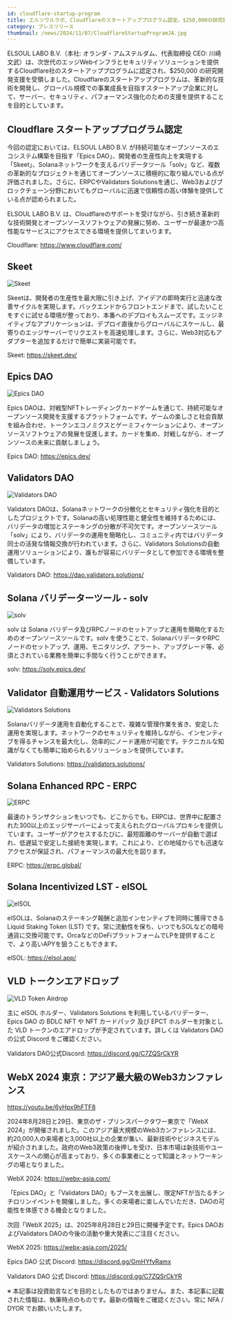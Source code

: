 ```yaml
---
id: cloudflare-startup-program
title: エルソウルラボ、Cloudflareのスタートアッププログラム認定。$250,000の研究開発支援
category: プレスリリース
thumbnail: /news/2024/11/07/CloudflareStartupProgramJA.jpg
---
```


ELSOUL LABO B.V.（本社: オランダ・アムステルダム、代表取締役 CEO: 川崎文武）は、次世代のエッジWebインフラとセキュリティソリューションを提供するCloudflare社のスタートアッププログラムに認定され、$250,000 の研究開発支援を受領しました。Cloudflareのスタートアッププログラムは、革新的な技術を開発し、グローバル規模での事業成長を目指すスタートアップ企業に対して、サーバー、セキュリティ、パフォーマンス強化のための支援を提供することを目的としています。

## Cloudflare スタートアッププログラム認定

今回の認定においては、ELSOUL LABO B.V. が持続可能なオープンソースのエコシステム構築を目指す「Epics DAO」、開発者の生産性向上を実現する「Skeet」、Solanaネットワークを支えるバリデータツール「solv」など、複数の革新的なプロジェクトを通じてオープンソースに積極的に取り組んでいる点が評価されました。さらに、ERPCやValidators Solutionsを通じ、Web3およびブロックチェーン分野においてもグローバルに迅速で信頼性の高い体験を提供している点が認められました。

ELSOUL LABO B.V. は、Cloudflareのサポートを受けながら、引き続き革新的な技術開発とオープンソースソフトウェアの発展に努め、ユーザーが最速かつ高性能なサービスにアクセスできる環境を提供してまいります。

Cloudflare: https://www.cloudflare.com/

## Skeet

![Skeet](/news/2024/11/06/Skeet.jpg)

Skeetは、開発者の生産性を最大限に引き上げ、アイデアの即時実行と迅速な改善サイクルを実現します。バックエンドからフロントエンドまで、試したいことをすぐに試せる環境が整っており、本番へのデプロイもスムーズです。エッジネイティブなアプリケーションは、デプロイ直後からグローバルにスケールし、最寄りのエッジサーバーでリクエストを高速処理します。さらに、Web3対応もアダプターを追加するだけで簡単に実装可能です。

Skeet: https://skeet.dev/

## Epics DAO

![Epics DAO](/news/2024/11/06/EpicsDAO.jpg)

Epics DAOは、対戦型NFTトレーディングカードゲームを通じて、持続可能なオープンソース開発を支援するプラットフォームです。ゲームの楽しさと社会貢献を組み合わせ、トークンエコノミクスとゲーミフィケーションにより、オープンソースソフトウェアの発展を促進します。カードを集め、対戦しながら、オープンソースの未来に貢献しましょう。

Epics DAO: https://epics.dev/

## Validators DAO

![Validators DAO](/news/2024/11/06/ValidatorsDAO.jpg)

Validators DAOは、Solanaネットワークの分散化とセキュリティ強化を目的としたプロジェクトです。Solanaの高い処理性能と健全性を維持するためには、バリデータの増加とステーキングの分散が不可欠です。オープンソースツール「solv」により、バリデータの運用を簡略化し、コミュニティ内ではバリデータ同士の活発な情報交換が行われています。さらに、Validators Solutionsの自動運用ソリューションにより、誰もが容易にバリデータとして参加できる環境を整備しています。

Validators DAO: https://dao.validators.solutions/

## Solana バリデーターツール - solv

![solv](/news/2024/11/06/solv.jpg)

solv は Solana バリデータ及びRPCノードのセットアップと運用を簡略化するためのオープンソースツールです。solv を使うことで、SolanaバリデータやRPCノードのセットアップ、運用、モニタリング、アラート、アップグレード等、必須とされている業務を簡単に手間なく行うことができます。

solv: https://solv.epics.dev/

## Validator 自動運用サービス - Validators Solutions

![Validators Solutions](/news/2024/11/06/ValidatorsSolutions.jpg)

Solanaバリデータ運用を自動化することで、複雑な管理作業を省き、安定した運用を実現します。ネットワークのセキュリティを維持しながら、インセンティブを得るチャンスを最大化し、効率的にノード運用が可能です。テクニカルな知識がなくても簡単に始められるソリューションを提供しています。

Validators Solutions: https://validators.solutions/

## Solana Enhanced RPC - ERPC

![ERPC](/news/2024/11/06/ERPC.jpg)

最速のトランザクションをいつでも、どこからでも。ERPCは、世界中に配置された300以上のエッジサーバーによって支えられたグローバルプロキシを提供しています。ユーザーがアクセスするたびに、最短距離のサーバーが自動で選ばれ、低遅延で安定した接続を実現します。これにより、どの地域からでも迅速なアクセスが保証され、パフォーマンスの最大化を図ります。

ERPC: https://erpc.global/

## Solana Incentivized LST - elSOL

![elSOL](/news/2024/11/06/elSOL.jpg)

elSOLは、Solanaのステーキング報酬と追加インセンティブを同時に獲得できるLiquid Staking Token (LST) です。常に流動性を保ち、いつでもSOLなどの暗号通貨に交換可能です。OrcaなどのDeFiプラットフォームでLPを提供することで、より高いAPYを狙うこともできます。

elSOL: https://elsol.app/

## VLD トークンエアドロップ

![VLD Token Airdrop](/news/2024/11/06/VLDComingSoonJA.jpg)

主に elSOL ホルダー、Validators Solutions を利用しているバリデーター、Epics DAO の BDLC NFT や NFT カードパック 及び EPCT ホルダーを対象とした VLD トークンのエアドロップが予定されています。詳しくは Validators DAO の公式 Discord をご確認ください。

Validators DAO公式Discord: https://discord.gg/C7ZQSrCkYR

## WebX 2024 東京：アジア最大級のWeb3カンファレンス

https://youtu.be/6yHpx9hFTF8

2024年8月28日と29日、東京のザ・プリンスパークタワー東京で「WebX 2024」が開催されました。このアジア最大規模のWeb3カンファレンスには、約20,000人の来場者と3,000社以上の企業が集い、最新技術やビジネスモデルが紹介されました。政府のWeb3政策の後押しを受け、日本市場は新技術やユースケースへの関心が高まっており、多くの事業者にとって知識とネットワーキングの場となりました。

WebX 2024: https://webx-asia.com/

「Epics DAO」と「Validators DAO」もブースを出展し、限定NFTが当たるチンチロリンイベントを開催しました。多くの来場者に楽しんでいただき、DAOの可能性を体感できる機会となりました。

次回「WebX 2025」は、2025年8月28日と29日に開催予定です。Epics DAOおよびValidators DAOの今後の活動や重大発表にご注目ください。

WebX 2025: https://webx-asia.com/2025/

Epics DAO 公式 Discord: https://discord.gg/GmHYfyRamx

Validators DAO 公式 Discord: https://discord.gg/C7ZQSrCkYR

※ 本記事は投資助言などを目的としたものではありません。また、本記事に記載された情報は、執筆時点のものです。最新の情報をご確認ください。常に NFA / DYOR でお願いいたします。

